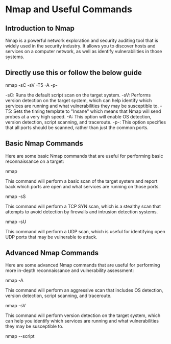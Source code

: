 # Nmap and Useful Commands

## Introduction to Nmap

Nmap is a powerful network exploration and security auditing tool that is widely used in the security industry. It allows you to discover hosts and services on a computer network, as well as identify vulnerabilities in those systems.

## Directly use this or follow the below guide

nmap -sC -sV -T5 -A -p- <targetIP>

-sC: Runs the default script scan on the target system.
-sV: Performs version detection on the target system, which can help identify which services are running and what vulnerabilities they may be susceptible to.
-T5: Sets the timing template to "Insane" which means that Nmap will send probes at a very high speed.
 -A: This option will enable OS detection, version detection, script scanning, and traceroute.
-p-: This option specifies that all ports should be scanned, rather than just the common ports.

## Basic Nmap Commands

Here are some basic Nmap commands that are useful for performing basic reconnaissance on a target:

nmap <target>

This command will perform a basic scan of the target system and report back which ports are open and what services are running on those ports.


nmap -sS <target>

This command will perform a TCP SYN scan, which is a stealthy scan that attempts to avoid detection by firewalls and intrusion detection systems.


nmap -sU <target>

This command will perform a UDP scan, which is useful for identifying open UDP ports that may be vulnerable to attack.

## Advanced Nmap Commands

Here are some advanced Nmap commands that are useful for performing more in-depth reconnaissance and vulnerability assessment:

nmap -A <target>

This command will perform an aggressive scan that includes OS detection, version detection, script scanning, and traceroute.


nmap -sV <target>

This command will perform version detection on the target system, which can help you identify which services are running and what vulnerabilities they may be susceptible to.


nmap --script <script> <target>

This command will run a specific Nmap script against the target system. Nmap scripts are pre-written scripts that automate various tasks, such as vulnerability scanning, service enumeration, and exploitation.

## Conclusion

Nmap is an essential tool for any security professional and is widely used in the OSCP certification exam. By mastering these basic and advanced Nmap commands, you can gain a better understanding of your target system and identify potential vulnerabilities that may be exploited.

